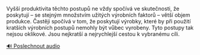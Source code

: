 
Vyšší produktivita těchto postupů ne vždy spočívá ve skutečnosti, že poskytují – se stejným množstvím užitých výrobních faktorů – větší objem produkce. Častěji spočívá v tom, že poskytují výrobky, které by při použití kratších výrobních postupů nemohly být vůbec vyrobeny. Tyto postupy tak nejsou oklikové. Jsou nejkratší a nejrychlejší cestou k vybranému cíli.

[🔊 Poslechnout audio](/data/7-paragraphs/audio/chapter_87/para_007-Vy-produktivita-tchto-postup-ne-vdy-spov.mp3)
